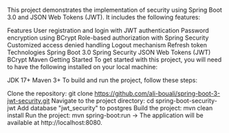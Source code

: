 This project demonstrates the implementation of security using Spring Boot 3.0 and JSON Web Tokens (JWT). It includes the following features:

Features
User registration and login with JWT authentication
Password encryption using BCrypt
Role-based authorization with Spring Security
Customized access denied handling
Logout mechanism
Refresh token
Technologies
Spring Boot 3.0
Spring Security
JSON Web Tokens (JWT)
BCrypt
Maven
Getting Started
To get started with this project, you will need to have the following installed on your local machine:

JDK 17+
Maven 3+
To build and run the project, follow these steps:

Clone the repository: git clone https://github.com/ali-bouali/spring-boot-3-jwt-security.git
Navigate to the project directory: cd spring-boot-security-jwt
Add database "jwt_security" to postgres
Build the project: mvn clean install
Run the project: mvn spring-boot:run
-> The application will be available at http://localhost:8080.
